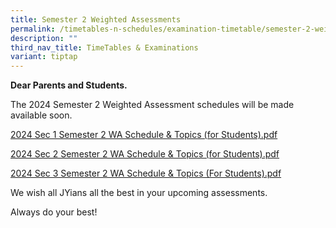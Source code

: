 ```yaml
---
title: Semester 2 Weighted Assessments
permalink: /timetables-n-schedules/examination-timetable/semester-2-weighted-assessments/
description: ""
third_nav_title: TimeTables & Examinations
variant: tiptap
---
```

<p><strong>Dear Parents and Students.</strong>
</p>
<p>The 2024 Semester 2 Weighted Assessment schedules will be made available
soon.</p>
<p><a href="https://drive.google.com/file/d/1pzcVwqs47V6-Mlansjy5Yc-ZbEAZ9HIr/view?usp=sharing" rel="noopener noreferrer nofollow" target="_blank">2024 Sec 1 Semester 2 WA Schedule &amp; Topics (for Students).pdf</a>
</p>
<p><a href="https://drive.google.com/file/d/1V231KaTVLWRvgNcCzGSZVqX7nxfCPOAb/view?usp=sharingIOxAiTbEjTAc05cAuSgtSFlv6/view?usp=sharing" rel="noopener noreferrer nofollow" target="_blank">2024 Sec 2 Semester 2 WA Schedule &amp; Topics (for Students).pdf</a>
</p>
<p><a href="https://drive.google.com/file/d/14N3kqyONdqNWwRfyFpnM0LMBTogg8YCU/view?usp=sharing" rel="noopener noreferrer nofollow" target="_blank">2024 Sec 3 Semester 2 WA Schedule &amp; Topics (For Students).pdf</a>
</p>
<p>We wish all JYians all the best in your upcoming assessments.</p>
<p>Always do your best!</p>